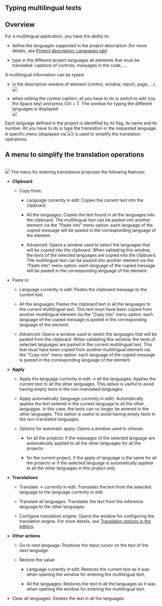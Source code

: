 
## Typing multilingual texts
			

<a name="NOTE1"></a>
<a name="NOTE1_1"></a>


## Overview
<a name="overview_ELTTEXTE000118"></a>
For a multilingual application, you have the ability to: 

- define the languages supported in the project description (for more details, see [Project description: Languages tab](../Editeurs/9500219.md)).

- type in the different project languages all elements that must be translated: captions of controls, messages in the code, ...




A multilingual information can be typed: 

- in the description window of element (control, window, report, page, ...). <br>![](https://doc.pcsoft.fr/en-US/images/image.awp?langid=3&name=Projet_multilangue%20-%20HC%20N%B0002.gif&type=thumb)


- when editing the control caption: all you have to do is switch to edit (via the Space key) and press Ctrl + T. The window for typing the different languages is displayed: <br>![](https://doc.pcsoft.fr/en-US/images/image.awp?langid=3&name=Projet_multilangue%20-%20HC%20N%B0003.gif)





Each language defined in the project is identified by its flag, its name and its number. All you have to do is type the translation in the requested language. A specific menu (displayed via ![](https://doc.pcsoft.fr/en-US/images/image.awp?langid=3&name=Projet_multilangue%20-%20HC%20N%B0003%201.gif)) is used to simplify the translation operations. 

<a name="NOTE2"></a>
<a name="NOTE2_1"></a>


## A menu to simplify the translation operations
<a name="menu_simplify_the_translation_operations_ELTTEXTE000142"></a><br>![](https://doc.pcsoft.fr/en-US/images/image.awp?langid=3&name=Projet_multilangue%20-%20HC%20N%B0004.gif)
The menu for entering translations proposes the following features:

- **Clipboard**

	- Copy from: 

		- Language currently in edit: Copies the current text into the clipboard.

		- All the languages: Copies the text found in all the languages into the clipboard. The multilingual text can be pasted into another element via the "Paste into" menu option: each language of the copied message will be pasted in the corresponding language of the element.

		- Advanced: Opens a window used to select the languages that will be copied into the clipboard. When validating this window, the texts of the selected languages are copied into the clipboard. The multilingual text can be pasted into another element via the "Paste into" menu option: each language of the copied message will be pasted in the corresponding language of the element.




- Paste in: 

	- Language currently in edit: Pastes the clipboard message to the current text.

	- All the languages: Pastes the clipboard text in all the languages to the current multilingual text. This text must have been copied from another multilingual element via the "Copy into" menu option: each language of the copied message is pasted in the corresponding language of the element.

	- Advanced: Opens a window used to select the languages that will be pasted from the clipboard. When validating this window, the texts of selected languages are pasted in the current multilingual text. This text must have been copied from another multilingual element via the "Copy into" menu option: each language of the copied message is pasted in the corresponding language of the element.

- **Apply**

	- Apply the language currently in edit -> all the languages: Applies the current text to all the other languages. This option is useful to avoid having empty texts in the non-translated languages.

	- Apply automatically (language currently in edit): Automatically applies the text entered in the current language to all the other languages. In this case, the texts can no longer be entered in the other languages. This option is useful to avoid having empty texts in the non-translated languages.

	- Options for automatic apply: Opens a window used to choose:

		- for all the projects: if the messages of the selected language are automatically applied to all the other languages for all the projects.

		- for the current project, if the apply of language is the same for all the projects or if the selected language is automatically applied to all the other languages in this project only.




- **Translations**

	- Translate -> currently in edit: Translates the text from the selected language to the language currently in edit.

	- Translate all languages: Translates the text from the reference language to the other languages.

	- Configure translation engine: Opens the window for configuring the translation engine. For more details, see [Translation options in the editors](../Editeurs/2036001.md).




- **Other actions**

	- Go to next language: Positions the input cursor on the text of the next language.

	- Restore the value:

		- Language currently in edit: Restores the current text as it was when opening the window for entering the multilingual text.

		- All the languages: Restores the text in all the languages as it was when opening the window for entering the multilingual text.




- Clear all languages: Deletes the text in all the languages.





